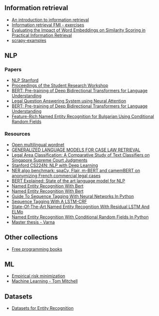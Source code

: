 ## Information retrieval
+ [An introduction to information retrieval](https://nlp.stanford.edu/IR-book/pdf/irbookprint.pdf)
+ [Information retrieval FMI - exercises](https://github.com/apepa/information_retrieval_fmi/blob/master/2018_10_08_ir_intro.ipynb)
+ [Evaluating the Impact of Word Embeddings on Similarity
Scoring in Practical Information Retrieval](https://dl.gi.de/bitstream/handle/20.500.12116/3987/B29-2.pdf?sequence=1&isAllowed=y)
+ [scrapy-examples](https://github.com/geekan/scrapy-examples)

## NLP

### Papers
+ [NLP Stanford](https://nlp.stanford.edu/pubs/)
+ [Proceedings of the
Student Research Workshop](http://lml.bas.bg/ranlp2019/proceedings-RANLPStud-2019.pdf)
+ [BERT: Pre-training of Deep Bidirectional Transformers for Language Understanding](https://arxiv.org/abs/1810.04805)
+ [Legal Question Answering System using Neural Attention](file:///Users/kristiyan/Downloads/Legal_Question_Answering_System_using_Neural_Attention.pdf)
+ [BERT: Pre-training of Deep Bidirectional Transformers for
Language Understanding](https://arxiv.org/pdf/1810.04805.pdf)
+ [Feature-Rich Named Entity Recognition for Bulgarian
Using Conditional Random Fields](https://www.aclweb.org/anthology/R09-1022.pdf)

### Resources
+ [Open multilingual wordnet](http://compling.hss.ntu.edu.sg/omw/)
+ [GENERALIZED LANGUAGE MODELS FOR CASE LAW RETRIEVAL](https://www.slideshare.net/webwinkelvakdag/generalized-language-models-for-case-law-retrieval-big-data-expo-2019)
+ [Legal Area Classification: A Comparative Study of Text Classifiers on
Singapore Supreme Court Judgments](https://arxiv.org/pdf/1904.06470.pdf)
+ [Stanford CS224N: NLP with Deep Learning](https://www.youtube.com/watch?v=yIdF-17HwSk)
+ [NER algo benchmark: spaCy, Flair, m-BERT and camemBERT on anonymizing French commercial legal cases](https://towardsdatascience.com/benchmark-ner-algorithm-d4ab01b2d4c3)
+ [BERT Explained: State of the art language model for NLP](https://towardsdatascience.com/bert-explained-state-of-the-art-language-model-for-nlp-f8b21a9b6270)
+ [Named Entity Recognition With Bert](https://www.depends-on-the-definition.com/named-entity-recognition-with-bert/)
+ [Named Entity Recognition With Bert](https://www.depends-on-the-definition.com/lstm-with-char-embeddings-for-ner/)
+ [Guide To Sequence Tagging With Neural Networks In Python](https://www.depends-on-the-definition.com/guide-sequence-tagging-neural-networks-python/)
+ [Sequence Tagging With A LSTM-CRF](https://www.depends-on-the-definition.com/sequence-tagging-lstm-crf/)
+ [State-Of-The-Art Named Entity Recognition With Residual LSTM And ELMo](https://www.depends-on-the-definition.com/named-entity-recognition-with-residual-lstm-and-elmo/)
+ [Named Entity Recognition With Conditional Random Fields In Python](https://www.depends-on-the-definition.com/named-entity-recognition-conditional-random-fields-python/)
+ [Master thesis - Varna](https://www.researchgate.net/publication/317586500_Universal_Named_Entity_Recognition_System_Based_On_Hidden_Markov_Models)

## Other collections
+ [Free programming books](https://github.com/EbookFoundation/free-programming-books/blob/master/free-programming-books.md#php)

## ML
+ [Empirical risk minimization](https://en.wikipedia.org/wiki/Empirical_risk_minimization)
+ [Machine Learning - Tom Mitchell](http://profsite.um.ac.ir/~monsefi/machine-learning/pdf/Machine-Learning-Tom-Mitchell.pdf)

## Datasets
+ [Datasets for Entity Recognition](https://github.com/juand-r/entity-recognition-datasets)